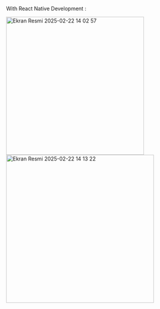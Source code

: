 With React Native Development : 


<img width="373" alt="Ekran Resmi 2025-02-22 14 02 57" src="https://github.com/user-attachments/assets/84871124-1eed-4dfc-ae4f-149945d9ae78" />
<img width="400" alt="Ekran Resmi 2025-02-22 14 13 22" src="https://github.com/user-attachments/assets/57e5bc35-a23a-4e25-b12a-eddc302c65b8" />

